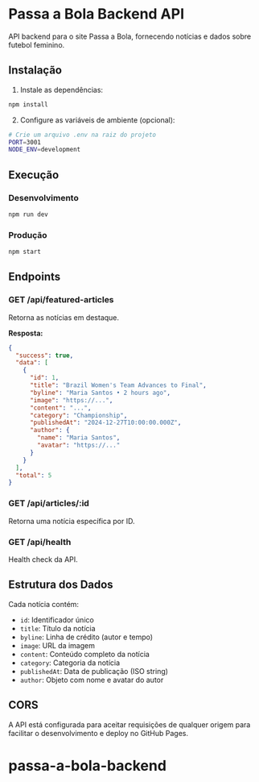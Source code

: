 # Passa a Bola Backend API

API backend para o site Passa a Bola, fornecendo notícias e dados sobre futebol feminino.

## Instalação

1. Instale as dependências:
```bash
npm install
```

2. Configure as variáveis de ambiente (opcional):
```bash
# Crie um arquivo .env na raiz do projeto
PORT=3001
NODE_ENV=development
```

## Execução

### Desenvolvimento
```bash
npm run dev
```

### Produção
```bash
npm start
```

## Endpoints

### GET /api/featured-articles
Retorna as notícias em destaque.

**Resposta:**
```json
{
  "success": true,
  "data": [
    {
      "id": 1,
      "title": "Brazil Women's Team Advances to Final",
      "byline": "Maria Santos • 2 hours ago",
      "image": "https://...",
      "content": "...",
      "category": "Championship",
      "publishedAt": "2024-12-27T10:00:00.000Z",
      "author": {
        "name": "Maria Santos",
        "avatar": "https://..."
      }
    }
  ],
  "total": 5
}
```

### GET /api/articles/:id
Retorna uma notícia específica por ID.

### GET /api/health
Health check da API.

## Estrutura dos Dados

Cada notícia contém:
- `id`: Identificador único
- `title`: Título da notícia
- `byline`: Linha de crédito (autor e tempo)
- `image`: URL da imagem
- `content`: Conteúdo completo da notícia
- `category`: Categoria da notícia
- `publishedAt`: Data de publicação (ISO string)
- `author`: Objeto com nome e avatar do autor

## CORS

A API está configurada para aceitar requisições de qualquer origem para facilitar o desenvolvimento e deploy no GitHub Pages.
# passa-a-bola-backend
